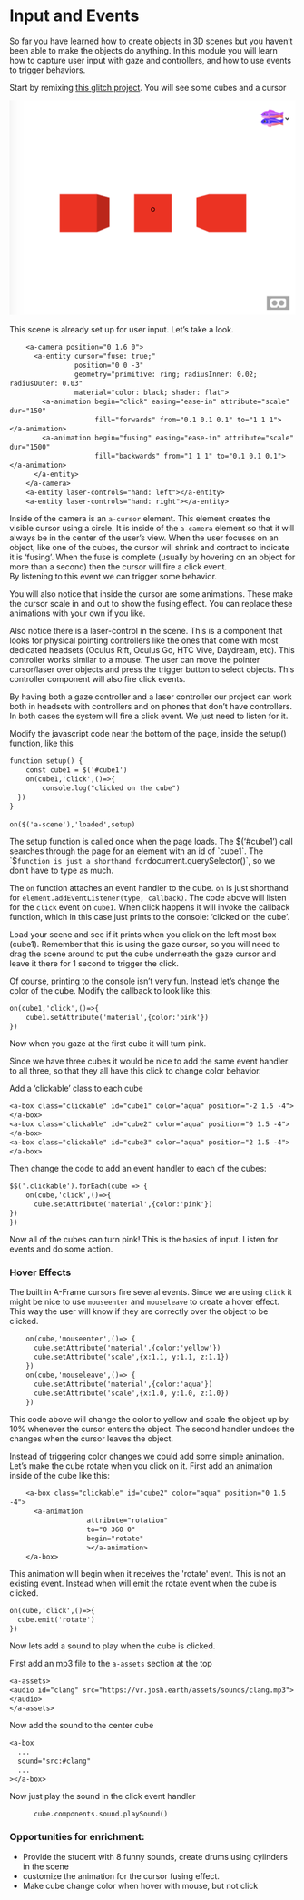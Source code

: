 # Input and Events

So far you have learned how to create objects in 3D scenes but you haven’t been able to make the objects do anything. In this module you will learn how to capture user input with gaze and controllers, and how to use events to trigger behaviors.

Start by remixing [this glitch project](https://webxr-workshop-input.glitch.me/). You will see some cubes and a cursor

![simple scene](images/simple-scene.png)


This scene is already set up for user input. Let’s take a look.

```
    <a-camera position="0 1.6 0">
      <a-entity cursor="fuse: true;"
                position="0 0 -3"
                geometry="primitive: ring; radiusInner: 0.02; radiusOuter: 0.03"
                material="color: black; shader: flat">
        <a-animation begin="click" easing="ease-in" attribute="scale" dur="150"
                     fill="forwards" from="0.1 0.1 0.1" to="1 1 1"></a-animation>
        <a-animation begin="fusing" easing="ease-in" attribute="scale" dur="1500"
                     fill="backwards" from="1 1 1" to="0.1 0.1 0.1"></a-animation>
      </a-entity>
    </a-camera>
    <a-entity laser-controls="hand: left"></a-entity>    
    <a-entity laser-controls="hand: right"></a-entity>
```

Inside of the camera is an `a-cursor` element. This element creates the visible cursor 
using a circle. It is inside of the `a-camera` element so that 
it will always be in the center of the user’s view. When the user focuses on an object, like one of the cubes, 
the cursor will shrink and contract to indicate it is ‘fusing’. When the fuse is complete (usually by hovering 
on an object for more than a second) then the cursor will fire a click event.  
By listening to this event we can trigger some behavior.

You will also notice that inside the cursor are some animations. 
These make the cursor scale in and out to show the fusing effect. You can
replace these animations with your own if you like.

Also notice there is a laser-control in the scene. This is a component that looks for physical 
pointing controllers like the ones that come with most dedicated headsets 
(Oculus Rift, Oculus Go, HTC Vive, Daydream, etc). This controller works similar to a mouse. 
The user can move the pointer cursor/laser over objects and press the trigger button to select 
objects. This controller component will also fire click events.  

By having both a gaze controller and a laser controller our project can work both in headsets 
with controllers and on phones that don’t have controllers.  In both cases the system will fire 
a click event. We just need to listen for it.

Modify the javascript code near the bottom of the page, inside the setup() function, like this

```
function setup() {
	const cube1 = $('#cube1')
	on(cube1,'click',()=>{
		console.log("clicked on the cube")
  })
}

on($('a-scene'),'loaded',setup)
```


The setup function is called once when the page loads.  The $(‘#cube1’) call searches through the page for an element with an id of `cube1`. The `$` function is just a shorthand for `document.querySelector()`, so we don’t have to type as much.

The `on` function attaches an event handler to the cube. `on` is just shorthand for `element.addEventListener(type, callback)`. The code above will listen for the `click` event on `cube1`. When click happens it will invoke the callback function, which in this case just prints to the console: ‘clicked on the cube’.

Load your scene and see if it prints when you click on the left most box (cube1). Remember that this is using the 
gaze cursor, so you will need to drag the scene around to put the cube underneath the gaze cursor and 
leave it there for 1 second to trigger the click.

Of course, printing to the console isn’t very fun. 
Instead let’s change the color of the cube. Modify the callback to look like this:

```
on(cube1,'click',()=>{
  	cube1.setAttribute('material',{color:'pink'})
})
```

Now when you gaze at the first cube it will turn pink.

Since we have three cubes it would be nice to add the same event handler to all three, so 
that they all have this click to change color behavior.

Add a ‘clickable’ class to each cube

```
<a-box class="clickable" id="cube1" color="aqua" position="-2 1.5 -4"></a-box>
<a-box class="clickable" id="cube2" color="aqua" position="0 1.5 -4"></a-box>
<a-box class="clickable" id="cube3" color="aqua" position="2 1.5 -4"></a-box>
```

Then change the code to add an event handler to each of the cubes:

```
$$('.clickable').forEach(cube => {
	on(cube,'click',()=>{
	  cube.setAttribute('material',{color:'pink'})
})  
})
```

Now all of the cubes can turn pink! This is the basics of input. Listen for events and do some action.

### Hover Effects

The built in A-Frame cursors fire several events.  Since we are using `click` it might be nice 
to use `mouseenter` and `mouseleave` to create a hover effect. This 
way the user will know if they are correctly over the object to be clicked.

```
    on(cube,'mouseenter',()=> {
      cube.setAttribute('material',{color:'yellow'})
      cube.setAttribute('scale',{x:1.1, y:1.1, z:1.1})
    })
    on(cube,'mouseleave',()=> {
      cube.setAttribute('material',{color:'aqua'})
      cube.setAttribute('scale',{x:1.0, y:1.0, z:1.0})
    })
```

This code above will change the color to yellow and scale the object up by 10% whenever the cursor enters the object. The second
handler undoes the changes when the cursor leaves the object.

Instead of triggering color changes we could add some simple animation.  Let’s make the cube rotate when you click on it. First add an
animation inside of the cube like this:

```
    <a-box class="clickable" id="cube2" color="aqua" position="0 1.5 -4">
      <a-animation
                   attribute="rotation"
                   to="0 360 0"
                   begin="rotate"
                   ></a-animation>
    </a-box>
```

This animation will begin when it receives the 'rotate' event. This is not an existing event. Instead
when will emit the rotate event when the cube is clicked.

```
on(cube,'click',()=>{
  cube.emit('rotate')      
})
```


Now lets add a sound to play when the cube is clicked.

First add an mp3 file to the `a-assets` section at the top

```
<a-assets>
<audio id="clang" src="https://vr.josh.earth/assets/sounds/clang.mp3"></audio>
</a-assets>
```

Now add the sound to the center cube

```
<a-box
  ...
  sound="src:#clang"
  ...
></a-box>
```

Now just play the sound in the click event handler

```
      cube.components.sound.playSound()
```



### Opportunities for enrichment:
* Provide the student with 8 funny sounds, create drums using cylinders in the scene
* customize the animation for the cursor fusing effect.
* Make cube change color when hover with mouse, but not click

